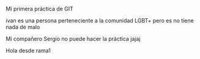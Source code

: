 Mi primera práctica de GIT

ivan es una persona perteneciente a la comunidad LGBT+ pero es no tiene nada de malo

Mi compañero Sergio no puede hacer la práctica jajaj

Hola desde rama1
